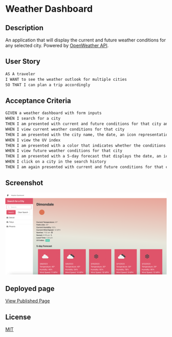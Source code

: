 # Weather Dashboard

## Description

An application that will display the current and future weather conditions for any selected city. Powered by [OpenWeather API](https://openweathermap.org/api).

## User Story

```md
AS A traveler
I WANT to see the weather outlook for multiple cities
SO THAT I can plan a trip accordingly
```

## Acceptance Criteria

```md
GIVEN a weather dashboard with form inputs
WHEN I search for a city
THEN I am presented with current and future conditions for that city and that city is added to the search history
WHEN I view current weather conditions for that city
THEN I am presented with the city name, the date, an icon representation of weather conditions, the temperature, the humidity, the wind speed, and the UV index
WHEN I view the UV index
THEN I am presented with a color that indicates whether the conditions are favorable, moderate, or severe
WHEN I view future weather conditions for that city
THEN I am presented with a 5-day forecast that displays the date, an icon representation of weather conditions, the temperature, and the humidity
WHEN I click on a city in the search history
THEN I am again presented with current and future conditions for that city
```

## Screenshot

![WeatherScreen](./assets/images/finished-product.png)

## Deployed page

[View Published Page](https://erin-m-keller.github.io/keller-weather/)

## License

[MIT](https://choosealicense.com/licenses/mit/)